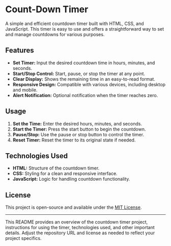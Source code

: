 
# Count-Down Timer

A simple and efficient countdown timer built with HTML, CSS, and JavaScript. This timer is easy to use and offers a straightforward way to set and manage countdowns for various purposes.

## Features

- **Set Timer:** Input the desired countdown time in hours, minutes, and seconds.
- **Start/Stop Control:** Start, pause, or stop the timer at any point.
- **Clear Display:** Shows the remaining time in an easy-to-read format.
- **Responsive Design:** Compatible with various devices, including desktop and mobile.
- **Alert Notification:** Optional notification when the timer reaches zero.

## Usage

1. **Set the Time:** Enter the desired hours, minutes, and seconds.
2. **Start the Timer:** Press the start button to begin the countdown.
3. **Pause/Stop:** Use the pause or stop button to control the timer.
4. **Reset Timer:** Reset the timer to its original state if needed.

## Technologies Used

- **HTML:** Structure of the countdown timer.
- **CSS:** Styling for a clean and responsive interface.
- **JavaScript:** Logic for handling countdown functionality.

## License

This project is open-source and available under the [MIT License](LICENSE).

--- 

This README provides an overview of the countdown timer project, instructions for using the timer, technologies used, and other important details. Adjust the repository URL and license as needed to reflect your project specifics.
